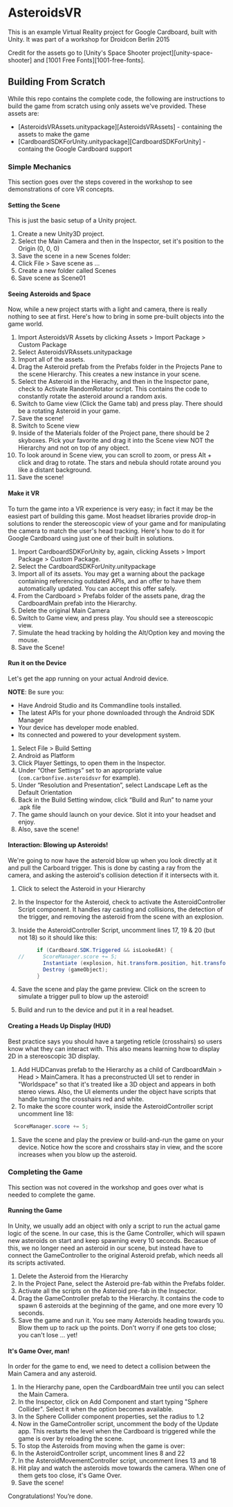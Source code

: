# AsteroidsVR

This is an example Virtual Reality project for Google Cardboard, built with Unity. It was part of a workshop for Droidcon Berlin 2015

Credit for the assets go to [Unity's Space Shooter project][unity-space-shooter] and [1001 Free Fonts][1001-free-fonts].

## Building From Scratch

While this repo contains the complete code, the following are instructions to build the game from scratch using only assets we've provided.
These assets are:

* [AsteroidsVRAssets.unitypackage][AsteroidsVRAssets] - containing the assets to make the game
* [CardboardSDKForUnity.unitypackage][CardboardSDKForUnity] - containg the Google Cardboard support

### Simple Mechanics

This section goes over the steps covered in the workshop to see demonstrations of core VR concepts.

#### Setting the Scene

This is just the basic setup of a Unity project.

1. Create a new Unity3D project.
1. Select the Main Camera and then in the Inspector, set it's position to the Origin (0, 0, 0)
1. Save the scene in a new Scenes folder:
  1. Click File > Save scene as ...
  1. Create a new folder called Scenes
  1. Save scene as Scene01

#### Seeing Asteroids and Space

Now, while a new project starts with a light and camera, there is really nothing to see at first.
Here's how to bring in some pre-built objects into the game world.

1. Import AsteroidsVR Assets by clicking Assets > Import Package > Custom Package
1. Select AsteroidsVRAssets.unitypackage
1. Import all of the assets.
1. Drag the Asteroid prefab from the Prefabs folder in the Projects Pane to the scene Hierarchy. This creates a new instance in your scene.
1. Select the Asteroid in the Hierachy, and then in the Inspector pane, check to Activate RandomRotator script. This contains the code to constantly
rotate the asteroid around a random axis.
1. Switch to Game view (Click the Game tab) and press play. There should be a rotating Asteroid in your game.
1. Save the scene!
1. Switch to Scene view
1. Inside of the Materials folder of the Project pane, there should be 2 skyboxes. Pick your favorite and drag it into the Scene view NOT the Hierarchy and not on top of any object.
1. To look around in Scene view, you can scroll to zoom, or press Alt + click and drag to rotate. The stars and nebula should rotate around you like a distant background.
1. Save the scene!

#### Make it VR

To turn the game into a VR experience is very easy; in fact it may be the easiest part of building this game.
Most headset libraries provide drop-in solutions to render the stereoscopic view of your game and for manipulating the camera to match
the user's head tracking. Here's how to do it for Google Cardboard using just one of their
built in solutions.

1. Import CardboardSDKForUnity by, again, clicking Assets > Import Package > Custom Package.
1. Select the CardboardSDKForUnity.unitypackage
1. Import all of its assets. You may get a warning about the package
   containing referencing outdated APIs, and an offer to have them
   automatically updated. You can accept this offer safely.
1. From the Cardboard > Prefabs folder of the assets pane, drag the CardboardMain prefab into the Hierarchy.
1. Delete the original Main Camera
1. Switch to Game view, and press play. You should see a stereoscopic view.
1. Simulate the head tracking by holding the Alt/Option key and moving the mouse.
1. Save the Scene!

#### Run it on the Device

Let's get the app running on your actual Android device.

__NOTE__: Be sure you:
* Have Android Studio and its Commandline tools installed.
* The latest APIs for your phone downloaded through the Android SDK Manager
* Your device has developer mode enabled.
* Its connected and powered to your development system.

1. Select File > Build Setting
1. Android as Platform
1. Click Player Settings, to open them in the Inspector.
1. Under “Other Settings” set to an appropriate value (`com.carbonfive.asteroidsvr` for example).
1. Under “Resolution and Presentation”, select Landscape Left as the
   Default Orientation
1. Back in the Build Setting window, click  “Build and Run” to name your .apk file
1. The game should launch on your device. Slot it into your headset and enjoy.
1. Also, save the scene!

#### Interaction: Blowing up Asteroids!

We're going to now have the asteroid blow up when you look directly at it and pull the Carboard
trigger. This is done by casting a ray from the camera, and asking the asteroid's collision detection
if it intersects with it.

1. Click to select the Asteroid in your Hierarchy
1. In the Inspector for the Asteroid, check to activate the AsteroidController Script component. It handles
ray casting and collisions, the detection of the trigger, and removing the asteroid from the scene with an explosion.
1. Inside the AsteroidController Script, uncomment lines 17, 19 & 20 (but not 18) so it should like this:

    ```cs
          if (Cardboard.SDK.Triggered && isLookedAt) {
    //      ScoreManager.score += 5;
            Instantiate (explosion, hit.transform.position, hit.transform.rotation);
            Destroy (gameObject);
          }
    ```

1. Save the scene and play the game preview. Click on the screen to simulate a trigger pull to blow up the asteroid!
1. Build and run to the device and put it in a real headset.

#### Creating a Heads Up Display (HUD)

Best practice says you should have a targeting reticle (crosshairs) so users know what they
can interact with. This also means learning how to display 2D in a stereoscopic 3D display.

1. Add HUDCanvas prefab to the Hierarchy as a child of CardboardMain > Head > MainCamera. It
has a preconstructed UI set to render in "Worldspace" so that it's treated like a 3D object and
appears in both stereo views. Also, the UI elements under the object have scripts that handle
turning the crosshairs red and white.
1. To make the score counter work, inside the AsteroidController script uncomment line 18:

```cs
  ScoreManager.score += 5;
```
1. Save the scene and play the preview or build-and-run the game on your device. Notice how
the score and crosshairs stay in view, and the score increases when you blow up the asteroid.

### Completing the Game

This section was not covered in the workshop and goes over what is needed to complete the game.

#### Running the Game

In Unity, we usually add an object with only a script to run the actual game logic of the scene.
In our case, this is the Game Controller, which will spawn new asteroids on start and keep spawning
every 10 seconds. Becasue of this, we no longer need an asteroid in our scene, but instead have
to connect the GameController to the original Asteroid prefab, which needs all its scripts activated.

1. Delete the Asteroid from the Hierarchy
1. In the Project Pane, select the Asteroid pre-fab within the Prefabs folder.
1. Activate all the scripts on the Asteroid pre-fab in the Inspector.
1. Drag the GameController prefab to the Hierarchy. It contains the code to spawn 6
   asteroids at the beginning of the game, and one more every 10 seconds.
1. Save the game and run it. You see many Asteroids heading towards you. Blow them up to rack up the points.
Don't worry if one gets too close; you can't lose ... yet!

#### It's Game Over, man!

In order for the game to end, we need to detect a collision between the Main Camera and any asteroid.

1. In the Hierarchy pane, open the CardboardMain tree until you can select the Main Camera.
1. In the Inspector, click on Add Component and start typing "Sphere Collider". Select it when the option becomes available.
1. In the Sphere Collider component properties, set the radius to 1.2
1. Now in the GameController script, uncomment the body of the Update app. This restarts the level when the Cardboard is triggered while the game is over by reloading the scene.
1. To stop the Asteroids from moving when the game is over:
  1. In the AsteroidController script, uncomment lines 8 and 22
  1. In the AsteroidMovementController script, uncomment lines 13 and 18
1. Hit play and watch the asteroids move towards the camera. When one of them gets too close, it's Game Over.
1. Save the scene!

Congratulations! You’re done.
